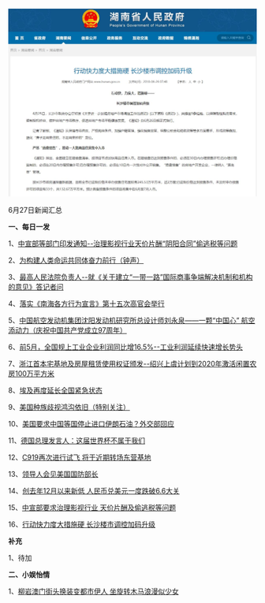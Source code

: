 ![06_27](.\06_28.jpg)

6月27日新闻汇总

**一、每日一发**

1、[中宣部等部门印发通知--治理影视行业天价片酬“阴阳合同”偷逃税等问题](http://paper.people.com.cn/rmrb/html/2018-06/28/nw.D110000renmrb_20180628_2-02.htm)

2、[为构建人类命运共同体奋力前行（钟声）](http://paper.people.com.cn/rmrb/html/2018-06/28/nw.D110000renmrb_20180628_1-03.htm)

3、[最高人民法院负责人--就《关于建立“一带一路”国际商事争端解决机制和机构的意见》答记者问](http://paper.people.com.cn/rmrb/html/2018-06/28/nw.D110000renmrb_20180628_2-03.htm)

4、[落实《南海各方行为宣言》第十五次高官会举行](http://paper.people.com.cn/rmrb/html/2018-06/28/nw.D110000renmrb_20180628_7-03.htm)

5、[中国航空发动机集团沈阳发动机研究所总设计师刘永泉——一颗“中国心” 航空添动力（庆祝中国共产党成立97周年）](http://paper.people.com.cn/rmrb/html/2018-06/28/nw.D110000renmrb_20180628_2-06.htm)

6、[前5月，全国规上工业企业利润同比增16.5%--工业利润延续快速增长势头](http://paper.people.com.cn/rmrb/html/2018-06/28/nw.D110000renmrb_20180628_1-10.htm)

7、[浙江首本宅基地及房屋租赁使用权证颁发--绍兴上虞计划到2020年激活闲置农房100万平方米](http://paper.people.com.cn/rmrb/html/2018-06/28/nw.D110000renmrb_20180628_7-10.htm)

8、[埃及再度延长全国紧急状态](http://paper.people.com.cn/rmrb/html/2018-06/28/nw.D110000renmrb_20180628_6-21.htm)

9、[美国种族歧视鸿沟依旧（特别关注）](http://paper.people.com.cn/rmrb/html/2018-06/28/nw.D110000renmrb_20180628_1-23.htm)

10、[美国要求中国等国停止进口伊朗石油？外交部回应](http://news.163.com/18/0627/19/DLB3I24I0001875N.html)

11、[德国总理发言人：这届世界杯不属于我们](http://news.163.com/18/0628/01/DLBP5MMV0001899N.html)

12、[C919再次进行试飞 将于近期转场东营基地](http://news.163.com/photoview/00AN0001/2294531.html#p=DL7J0PLP00AN0001NOS)

13、[领导人会见美国国防部长](http://news.163.com/18/0627/19/DLB626BH000189FH.html)

14、[创去年12月以来新低 人民币兑美元一度跌破6.6大关](http://www.zaobao.com/finance/china/story20180628-870802)

15、[中宣部要求治理影视行业 天价片酬及偷逃税等问题](http://www.zaobao.com/news/china/story20180628-870722)

16、[行动快力度大措施硬 长沙楼市调控加码升级](http://www.hunan.gov.cn/hnyw/sy/hnyw1/201806/t20180626_5038553.html)



**补充**

1、待加



**二、小娱怡情**

1、[柳岩澳门街头换装变都市伊人 坐旋转木马浪漫似少女](http://movie.67.com/jddt/2018/06/27/922258.html)